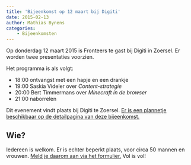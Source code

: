 ```yaml
---
title: 'Bijeenkomst op 12 maart bij Digiti'
date: 2015-02-13
author: Mathias Bynens
categories:
    - Bijeenkomsten
---
```


Op donderdag 12 maart 2015 is Fronteers te gast bij Digiti in Zoersel. Er worden twee presentaties voorzien.

Het programma is als volgt:

-   18:00 ontvangst met een hapje en een drankje
-   19:00 Saskia Videler over _Content-strategie_
-   20:00 Bert Timmermans over _Minecraft in de browser_
-   21:00 naborrelen

Dit evenement vindt plaats bij Digiti te Zoersel. [Er is een plannetje beschikbaar op de detailpagina van deze bijeenkomst.](/bijeenkomsten/2015/digiti)

## Wie?

Iedereen is welkom. Er is echter beperkt plaats, voor circa 50 mannen en vrouwen. [Meld je daarom aan via het formulier.](/bijeenkomsten/2015/digiti#formulier-1) Vol is vol!
